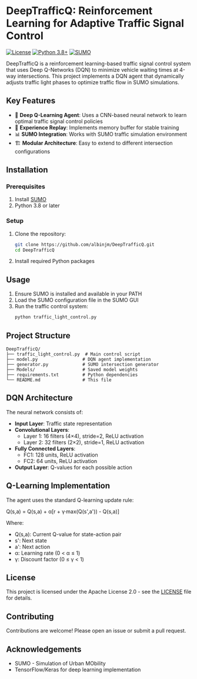 # DeepTrafficQ: Reinforcement Learning for Adaptive Traffic Signal Control

[![License](https://img.shields.io/badge/License-Apache%202.0-blue.svg)](https://opensource.org/licenses/Apache-2.0)
[![Python 3.8+](https://img.shields.io/badge/python-3.8+-blue.svg)](https://www.python.org/downloads/)
[![SUMO](https://img.shields.io/badge/SUMO-Required-orange.svg)](https://www.eclipse.org/sumo/)

DeepTrafficQ is a reinforcement learning-based traffic signal control system that uses Deep Q-Networks (DQN) to minimize vehicle waiting times at 4-way intersections. This project implements a DQN agent that dynamically adjusts traffic light phases to optimize traffic flow in SUMO simulations.

## Key Features

- 🚦 **Deep Q-Learning Agent**: Uses a CNN-based neural network to learn optimal traffic signal control policies
- 🔄 **Experience Replay**: Implements memory buffer for stable training
- 📊 **SUMO Integration**: Works with SUMO traffic simulation environment
- 🏗️ **Modular Architecture**: Easy to extend to different intersection configurations

## Installation

### Prerequisites

1. Install [SUMO](https://www.eclipse.org/sumo/)
2. Python 3.8 or later

### Setup

1. Clone the repository:
   ```bash
   git clone https://github.com/albinjm/DeepTrafficQ.git
   cd DeepTrafficQ
   ```

2. Install required Python packages

## Usage

1. Ensure SUMO is installed and available in your PATH
2. Load the SUMO configuration file in the SUMO GUI
3. Run the traffic control system:
   ```bash
   python traffic_light_control.py
   ```

## Project Structure

```
DeepTrafficQ/
├── traffic_light_control.py  # Main control script
├── model.py                 # DQN agent implementation
├── generator.py             # SUMO intersection generator
├── Models/                  # Saved model weights
├── requirements.txt         # Python dependencies
└── README.md                # This file
```

## DQN Architecture

The neural network consists of:
- **Input Layer**: Traffic state representation
- **Convolutional Layers**:
  - Layer 1: 16 filters (4×4), stride=2, ReLU activation
  - Layer 2: 32 filters (2×2), stride=1, ReLU activation
- **Fully Connected Layers**:
  - FC1: 128 units, ReLU activation
  - FC2: 64 units, ReLU activation
- **Output Layer**: Q-values for each possible action

## Q-Learning Implementation

The agent uses the standard Q-learning update rule:

  Q(s,a) = Q(s,a) + α[r + γ·max(Q(s',a')) - Q(s,a)]
  
  Where:
  - Q(s,a): Current Q-value for state-action pair
  - s': Next state
  - a': Next action
  - α: Learning rate (0 < α ≤ 1)
  - γ: Discount factor (0 ≤ γ < 1)

## License

This project is licensed under the Apache License 2.0 - see the [LICENSE](LICENSE) file for details.

## Contributing

Contributions are welcome! Please open an issue or submit a pull request.

## Acknowledgements

- SUMO - Simulation of Urban MObility
- TensorFlow/Keras for deep learning implementation
